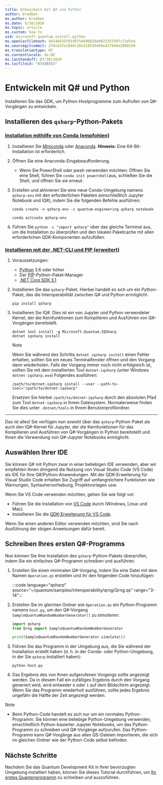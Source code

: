 ```yaml
---
title: Entwickeln mit Q# und Python
author: bradben
ms.author: bradben
ms.date: 5/30/2020
ms.topic: article
ms.custom: how-to
uid: microsoft.quantum.install.python
ms.openlocfilehash: 4d148435f01d975e690828dd02335758fc71dfe4
ms.sourcegitcommit: 2f4c637e194dc2b5d18539469ed37444e2800199
ms.translationtype: HT
ms.contentlocale: de-DE
ms.lasthandoff: 07/30/2020
ms.locfileid: "87436553"
---
```

# <a name="develop-with-q-and-python"></a>Entwickeln mit Q# und Python

Installieren Sie das QDK, um Python-Hostprogramme zum Aufrufen von Q#-Vorgängen zu entwickeln.

## <a name="install-the-qsharp-python-package"></a>Installieren des `qsharp`-Python-Pakets

### <a name="install-using-conda-recommended"></a>[Installation mithilfe von Conda (empfohlen)](#tab/tabid-conda)

1. Installieren Sie [Miniconda](https://docs.conda.io/en/latest/miniconda.html) oder [Anaconda](https://www.anaconda.com/products/individual#Downloads). **Hinweis:** Eine 64-Bit-Installation ist erforderlich.

1. Öffnen Sie eine Anaconda-Eingabeaufforderung.

   - Wenn Sie PowerShell oder pwsh verwenden möchten: Öffnen Sie eine Shell, führen Sie `conda init powershell`aus, schließen Sie die Shell, und öffnen Sie sie erneut.

1. Erstellen und aktivieren Sie eine neue Conda-Umgebung namens `qsharp-env` mit den erforderlichen Paketen (einschließlich Jupyter Notebook und IQ#), indem Sie die folgenden Befehle ausführen:

    ```
    conda create -n qsharp-env -c quantum-engineering qsharp notebook

    conda activate qsharp-env
    ```

1. Führen Sie `python -c "import qsharp"` über das gleiche Terminal aus, um die Installation zu überprüfen und den lokalen Paketcache mit allen erforderlichen QDK-Komponenten aufzufüllen.

### <a name="install-using-net-cli-and-pip-advanced"></a>[Installieren mit der .NET-CLI und PIP (erweitert)](#tab/tabid-dotnetcli)

1. Voraussetzungen:

    - [Python](https://www.python.org/downloads/) 3.6 oder höher
    - Der [PIP](https://pip.pypa.io/en/stable/installing)-Python-Paket-Manager
    - [.NET Core SDK 3.1](https://dotnet.microsoft.com/download/dotnet-core/3.1)


1. Installieren Sie das `qsharp`-Paket. Hierbei handelt es sich um ein Python-Paket, das die Interoperabilität zwischen Q# und Python ermöglicht.

    ```
    pip install qsharp
    ```

1. Installieren Sie IQ#. Dies ist ein von Jupyter und Python verwendeter Kernel, der die Kernfunktionen zum Kompilieren und Ausführen von Q#-Vorgängen bereitstellt.

    ```dotnetcli
    dotnet tool install -g Microsoft.Quantum.IQSharp
    dotnet iqsharp install
    ```

    > [!NOTE]
    > Wenn Sie während des Schritts `dotnet iqsharp install` einen Fehler erhalten, sollten Sie ein neues Terminalfenster öffnen und den Vorgang dann wiederholen.
    > Falls der Vorgang immer noch nicht erfolgreich ist, sollten Sie mit dem installierten Tool `dotnet-iqsharp` (unter Windows `dotnet-iqsharp.exe`) Folgendes ausführen:
    > ```
    > /path/to/dotnet-iqsharp install --user --path-to-tool="/path/to/dotnet-iqsharp"
    > ```
    > Ersetzen Sie hierbei `/path/to/dotnet-iqsharp` durch den absoluten Pfad zum Tool `dotnet-iqsharp` in Ihrem Dateisystem.
    > Normalerweise finden Sie dies unter `.dotnet/tools` in Ihrem Benutzerprofilordner.
    
***

Das ist alles! Sie verfügen nun sowohl über das `qsharp`-Python-Paket als auch den IQ#-Kernel für Jupyter, der die Kernfunktionen für das Kompilieren und Ausführen von Q#-Vorgängen in Python bereitstellt und Ihnen die Verwendung von Q#-Jupyter Notebooks ermöglicht.

## <a name="choose-your-ide"></a>Auswählen Ihrer IDE

Sie können Q# mit Python zwar in einer beliebigen IDE verwenden, aber wir empfehlen Ihnen dringend die Nutzung von Visual Studio Code (VS Code) als IDE für Ihre Q#/Python-Anwendungen. Mit der QDK-Erweiterung für Visual Studio Code erhalten Sie Zugriff auf umfangreichere Funktionen wie Warnungen, Syntaxhervorhebung, Projektvorlagen usw.

Wenn Sie VS Code verwenden möchten, gehen Sie wie folgt vor:

- Führen Sie die Installation von [VS Code](https://code.visualstudio.com/download) durch (Windows, Linux und Mac).
- Installieren Sie die [QDK-Erweiterung für VS Code](https://marketplace.visualstudio.com/items?itemName=quantum.quantum-devkit-vscode).

Wenn Sie einen anderen Editor verwenden möchten, sind Sie nach Ausführung der obigen Anweisungen dafür bereit.

## <a name="write-your-first-q-program"></a>Schreiben Ihres ersten Q#-Programms

Nun können Sie Ihre Installation des `qsharp`-Python-Pakets überprüfen, indem Sie ein einfaches Q#-Programm schreiben und ausführen.

1. Erstellen Sie einen minimalen Q#-Vorgang, indem Sie eine Datei mit dem Namen `Operation.qs` erstellen und ihr den folgenden Code hinzufügen:

    :::code language="qsharp" source="~/quantum/samples/interoperability/qrng/Qrng.qs" range="3-14":::

1. Erstellen Sie im gleichen Ordner wie `Operation.qs` ein Python-Programm namens `host.py`, um den Q#-Vorgang `SampleQuantumRandomNumberGenerator()` zu simulieren:

    ```python
    import qsharp
    from Qrng import SampleQuantumRandomNumberGenerator

    print(SampleQuantumRandomNumberGenerator.simulate())
    ```

1. Führen Sie das Programm in der Umgebung aus, die Sie während der Installation erstellt haben (d. h. in der Conda- oder Python-Umgebung, in der Sie `qsharp` installiert haben):

    ```
    python host.py
    ```

1. Das Ergebnis des von Ihnen aufgerufenen Vorgangs sollte angezeigt werden. Da in diesem Fall ein zufälliges Ergebnis durch den Vorgang generiert wird, wird entweder `0` oder `1` auf dem Bildschirm angezeigt. Wenn Sie das Programm wiederholt ausführen, sollte jedes Ergebnis ungefähr die Hälfte der Zeit angezeigt werden.

> [!NOTE]
> * Beim Python-Code handelt es sich nur um ein normales Python-Programm. Sie können eine beliebige Python-Umgebung verwenden, einschließlich Python-basierter Jupyter Notebooks, um das Python-Programm zu schreiben und Q#-Vorgänge aufzurufen. Das Python-Programm kann Q#-Vorgänge aus allen QS-Dateien importieren, die sich im gleichen Ordner wie der Python-Code selbst befinden.

## <a name="next-steps"></a>Nächste Schritte

Nachdem Sie das Quantum Development Kit in Ihrer bevorzugten Umgebung installiert haben, können Sie dieses Tutorial durchführen, um [Ihr erstes Quantenprogramm](xref:microsoft.quantum.quickstarts.qrng) zu schreiben und auszuführen.

